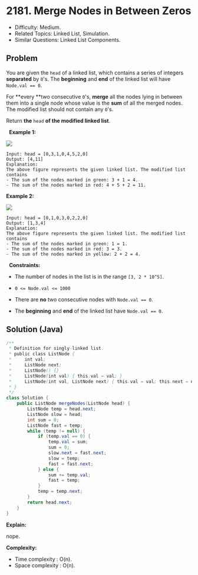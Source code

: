 # 2181. Merge Nodes in Between Zeros

- Difficulty: Medium.
- Related Topics: Linked List, Simulation.
- Similar Questions: Linked List Components.

## Problem

You are given the ```head``` of a linked list, which contains a series of integers **separated** by ```0```'s. The **beginning** and **end** of the linked list will have ```Node.val == 0```.

For **every **two consecutive ```0```'s, **merge** all the nodes lying in between them into a single node whose value is the **sum** of all the merged nodes. The modified list should not contain any ```0```'s.

Return **the** ```head``` **of the modified linked list**.

 
**Example 1:**

![](https://assets.leetcode.com/uploads/2022/02/02/ex1-1.png)

```
Input: head = [0,3,1,0,4,5,2,0]
Output: [4,11]
Explanation: 
The above figure represents the given linked list. The modified list contains
- The sum of the nodes marked in green: 3 + 1 = 4.
- The sum of the nodes marked in red: 4 + 5 + 2 = 11.
```

**Example 2:**

![](https://assets.leetcode.com/uploads/2022/02/02/ex2-1.png)

```
Input: head = [0,1,0,3,0,2,2,0]
Output: [1,3,4]
Explanation: 
The above figure represents the given linked list. The modified list contains
- The sum of the nodes marked in green: 1 = 1.
- The sum of the nodes marked in red: 3 = 3.
- The sum of the nodes marked in yellow: 2 + 2 = 4.
```

 
**Constraints:**


	
- The number of nodes in the list is in the range ```[3, 2 * 10^5]```.
	
- ```0 <= Node.val <= 1000```
	
- There are **no** two consecutive nodes with ```Node.val == 0```.
	
- The **beginning** and **end** of the linked list have ```Node.val == 0```.



## Solution (Java)

```java
/**
 * Definition for singly-linked list.
 * public class ListNode {
 *     int val;
 *     ListNode next;
 *     ListNode() {}
 *     ListNode(int val) { this.val = val; }
 *     ListNode(int val, ListNode next) { this.val = val; this.next = next; }
 * }
 */
class Solution {
    public ListNode mergeNodes(ListNode head) {
        ListNode temp = head.next;
        ListNode slow = head;
        int sum = 0;
        ListNode fast = temp;
        while (temp != null) {
            if (temp.val == 0) {
                temp.val = sum;
                sum = 0;
                slow.next = fast.next;
                slow = temp;
                fast = fast.next;
            } else {
                sum += temp.val;
                fast = temp;
            }
            temp = temp.next;
        }
        return head.next;
    }
}
```

**Explain:**

nope.

**Complexity:**

* Time complexity : O(n).
* Space complexity : O(n).
